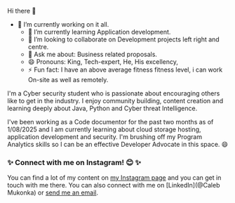  Hi there 👋
 - 🔭 I’m currently working on it all.
    - 🌱 I’m currently learning Application development.
    - 👯 I’m looking to collaborate on Development projects left right and centre.
    - 💬 Ask me about: Business related proposals.
    - 😄 Pronouns: King, Tech-expert, He, His excellency, 
    - ⚡ Fun fact: I have an above average fitness fitness level, i can work On-site as well as remotely.
  
I'm a Cyber security student who is passionate about encouraging others like to get in the industry. I enjoy community building, content creation and learning deeply about Java, Python and Cyber threat Intelligence.

I've been working as a Code documentor for the past two months as of 1/08/2025 and I am currently learning about cloud storage hosting, application development and security. I'm brushing off my Program Analytics skills so I can be an effective Developer Advocate in this space. 😄

 ### ✨ Connect with me on Instagram! 😊 ✨

  You can find a lot of my content on [my Instagram page](@Thee_don_22/) and you can get in touch with me there. You can also connect with me on [LinkedIn](@Caleb Mukonka) or [send me an email](mukonkacalebm@gmail.com).
<!--
**TechbyC07/TechbyC07** is a ✨ _special_ ✨ repository because its `README.md` (this file) appears on your GitHub profile.

   
    
    
